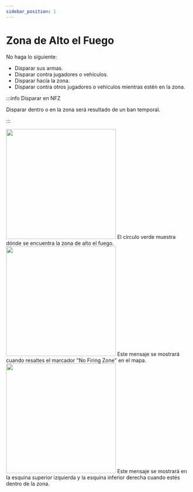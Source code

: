 ```yaml
---
sidebar_position: 1
---
```


# Zona de Alto el Fuego

No haga lo siguiente:
- Disparar sus armas.
- Disparar contra jugadores o vehículos.
- Disparar hacía la zona.
- Disparar contra otros jugadores o vehículos mientras estén en la zona.

:::info Disparar en NFZ

Disparar dentro o en la zona será resultado de un ban temporal.

:::  

  <div class="flex-vcenter mb-1">
    <img src="/img/nfz/nfzmapzone.png" width="300px"/>
    El círculo verde muestra dónde se encuentra la zona de alto el fuego.
  </div>

  <div class="flex-vcenter mb-1">
    <img src="/img/nfz/nfzmappopup.png" width="300px"/>
    Este mensaje se mostrará cuando resaltes el marcador "No Firing Zone" en el mapa.
  </div>

  <div class="flex-vcenter">
    <img src="/img/nfz/nfzmsgpopup.png" width="300px"/>
    Este mensaje se mostrará en la esquina superior izquierda y la esquina inferior derecha cuando estés dentro de la zona.
  </div>
